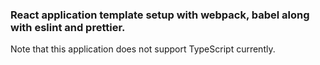 ### React application template setup with webpack, babel along with eslint and prettier.

Note that this application does not support TypeScript currently.
